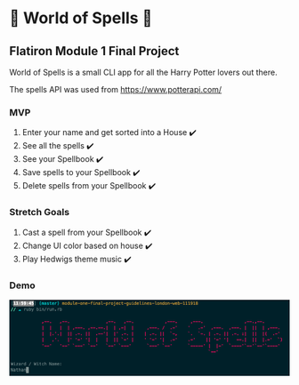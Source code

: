 # 🔮 World of Spells 🔮

## Flatiron Module 1 Final Project
World of Spells is a small CLI app for all the Harry Potter lovers out there.

The spells API was used from https://www.potterapi.com/

### MVP

1. Enter your name and get sorted into a House ✔️
2. See all the spells ✔️
3. See your Spellbook ✔️
4. Save spells to your Spellbook ✔️
5. Delete spells from your Spellbook ✔️

### Stretch Goals

1. Cast a spell from your Spellbook ✔️
2. Change UI color based on house ✔️
3. Play Hedwigs theme music ✔️

### Demo

![](screenshots/title_screen.png)

